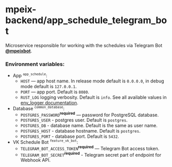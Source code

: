 # mpeix-backend/app_schedule_telegram_bot

Microservice responsible for working with the schedules via Telegram Bot [**@mpeixbot**](https://mpeixbot.t.me).

### Environment variables:
- App <sup>`app_schedule`</sup>:
  - `HOST` — app host name. In release mode default is `0.0.0.0`, in debug mode default is `127.0.0.1`.
  - `PORT` — app port. Default is `8080`.
  - `RUST_LOG` logging verbosity. Default is `info`. See all available values in [env_logger documentation](https://docs.rs/env_logger/latest/env_logger/).
- Database <sup>`common_database`</sup>:
  - `POSTGRES_PASSWORD`<sup>**required**</sup> — password for PostgreSQL database.
  - `POSTGRES_USER` - postgres user. Default is `postgres`.
  - `POSTGRES_DB` - database name. Default is the same as user name.
  - `POSTGRES_HOST` - database hostname. Default is `postgres`.
  - `POSTGRES_PORT` - database port. Default is `5432`.
- VK Schedule Bot <sup>`feature_vk_bot`</sup>:
  - `TELEGRAM_BOT_ACCESS_TOKEN`<sup>**required**</sup> — Telegram Bot access token.
  - `TELEGRAM_BOT_SECRET`<sup>**required**</sup> - Telegram secret part of endpoint for Webhook API.

